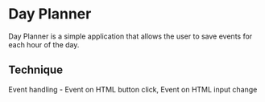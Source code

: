 # Day Planner

Day Planner is a simple application that allows the user to save events for each hour of the day.

## Technique 

Event handling - Event on HTML button click, Event on HTML input change


